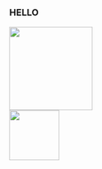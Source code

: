 ### HELLO
<img height="150px" src="https://github-readme-stats.vercel.app/api/top-langs/?username=Erick-hora&layout=compact&langs_count=7&theme=dark"/><br>
<img height="90px" src="https://github-readme-stats.vercel.app/api?username=Erick-hora&show_icons=true&theme=dark"/>
